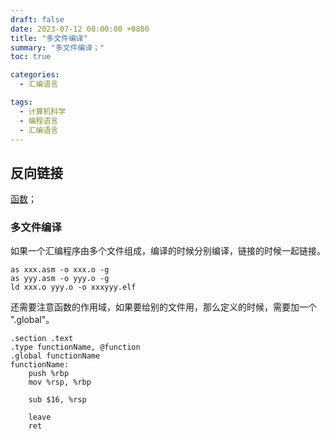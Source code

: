 ```yaml
---
draft: false
date: 2023-07-12 08:00:00 +0800
title: "多文件编译"
summary: "多文件编译；"
toc: true

categories:
  - 汇编语言

tags:
  - 计算机科学
  - 编程语言
  - 汇编语言
---
```


## 反向链接

[函数](/计算机/programming-language/assembly/函数)；

### 多文件编译

如果一个汇编程序由多个文件组成，编译的时候分别编译，链接的时候一起链接。

```
as xxx.asm -o xxx.o -g
as yyy.asm -o yyy.o -g
ld xxx.o yyy.o -o xxxyyy.elf
```

还需要注意函数的作用域，如果要给别的文件用，那么定义的时候，需要加一个 ".global"。

```
.section .text
.type functionName, @function
.global functionName
functionName:
    push %rbp
    mov %rsp, %rbp

    sub $16, %rsp

    leave
    ret
```